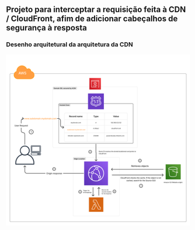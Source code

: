 ## Projeto para interceptar a requisição feita à CDN / CloudFront, afim de adicionar cabeçalhos de segurança à resposta

### Desenho arquitetural da arquitetura da CDN

![Desenho](/assets/AWS%20cloud%20diagram%20(Community).png)
